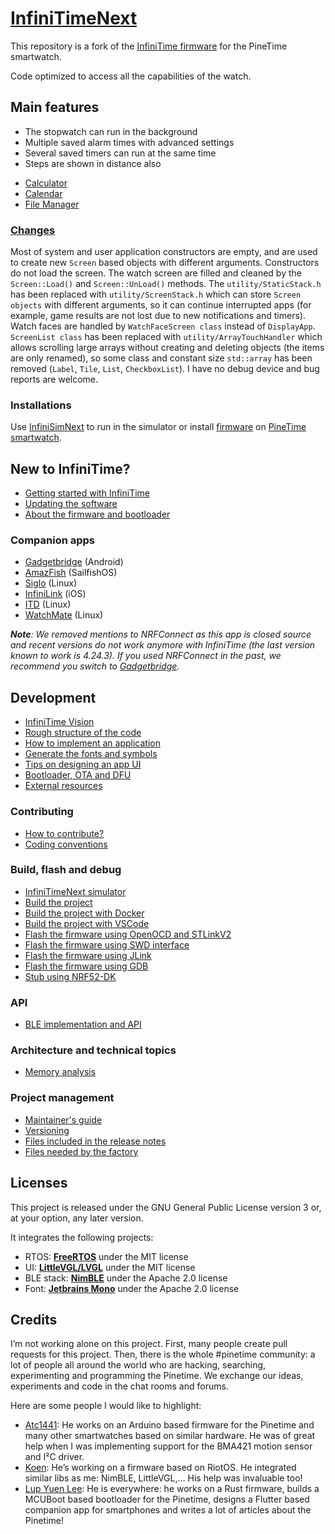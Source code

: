 # [InfiniTimeNext](https://github.com/stephen-polgar/InfiniTimeNext)

This repository is a fork of the [InfiniTime firmware](https://github.com/InfiniTimeOrg/InfiniTime) for the PineTime smartwatch.

Code optimized to access all the capabilities of the watch.

## Main features
- The stopwatch can run in the background
- Multiple saved alarm times with advanced settings
- Several saved timers can run at the same time
- Steps are shown in distance also
* [Calculator](https://github.com/InfiniTimeOrg/InfiniTime/pull/1483)
* [Calendar](https://github.com/InfiniTimeOrg/InfiniTime/pull/923)
* [File Manager](doc/apps/FileManager.md)

### [Changes](doc/code/Apps.md)
Most of system and user application constructors are empty, and are used to create new `Screen` based objects with different arguments.
Constructors do not load the screen. The watch screen are filled and cleaned by the `Screen::Load()` and `Screen::UnLoad()` methods.
The `utility/StaticStack.h` has been replaced with `utility/ScreenStack.h` which can store `Screen objects` with different arguments, so it can continue interrupted apps (for example, game results are not lost due to new notifications and timers). Watch faces are handled by `WatchFaceScreen class` instead of `DisplayApp`. `ScreenList class` has been replaced with `utility/ArrayTouchHandler` which allows scrolling large arrays without creating and deleting objects (the items are only renamed), so some class and constant size `std::array` has been removed (`Label`, `Tile`, `List`, `CheckboxList`). I have no debug device and bug reports are welcome.

### Installations
Use [InfiniSimNext](https://github.com/stephen-polgar/InfiniSimNext) to run in the simulator or install [firmware](https://github.com/stephen-polgar/InfiniTimeNext/releases) on [PineTime smartwatch](https://pine64.org/devices/pinetime/).

## New to InfiniTime?
- [Getting started with InfiniTime](doc/gettingStarted/gettingStarted-1.0.md)
- [Updating the software](doc/gettingStarted/updating-software.md)
- [About the firmware and bootloader](doc/gettingStarted/about-software.md)

### Companion apps
- [Gadgetbridge](https://gadgetbridge.org/) (Android)
- [AmazFish](https://openrepos.net/content/piggz/amazfish/) (SailfishOS)
- [Siglo](https://github.com/alexr4535/siglo) (Linux)
- [InfiniLink](https://github.com/InfiniTimeOrg/InfiniLink) (iOS)
- [ITD](https://gitea.elara.ws/Elara6331/itd) (Linux)
- [WatchMate](https://github.com/azymohliad/watchmate) (Linux)

***Note**: We removed mentions to NRFConnect as this app is closed source and recent versions do not work anymore with InfiniTime (the last version known to work is 4.24.3). If you used NRFConnect in the past, we recommend you switch to [Gadgetbridge](https://gadgetbridge.org/).*

## Development
- [InfiniTime Vision](doc/InfiniTimeVision.md)
- [Rough structure of the code](doc/code/Intro.md)
- [How to implement an application](doc/code/Apps.md)
- [Generate the fonts and symbols](src/displayapp/fonts/README.md)
- [Tips on designing an app UI](doc/ui_guidelines.md)
- [Bootloader, OTA and DFU](bootloader/README.md)
- [External resources](doc/ExternalResources.md)

### Contributing
- [How to contribute?](CONTRIBUTING.md)
- [Coding conventions](doc/coding-convention.md)

### Build, flash and debug
- [InfiniTimeNext simulator](https://github.com/stephen-polgar/InfiniSimNext)
- [Build the project](doc/buildAndProgram.md)
- [Build the project with Docker](doc/buildWithDocker.md)
- [Build the project with VSCode](doc/buildWithVScode.md)
- [Flash the firmware using OpenOCD and STLinkV2](doc/openOCD.md)
- [Flash the firmware using SWD interface](doc/SWD.md)
- [Flash the firmware using JLink](doc/jlink.md)
- [Flash the firmware using GDB](doc/gdb.md)
- [Stub using NRF52-DK](doc/PinetimeStubWithNrf52DK.md)

### API
- [BLE implementation and API](doc/ble.md)

### Architecture and technical topics
- [Memory analysis](doc/MemoryAnalysis.md)

### Project management
- [Maintainer's guide](doc/maintainer-guide.md)
- [Versioning](doc/versioning.md)
- [Files included in the release notes](doc/filesInReleaseNotes.md)
- [Files needed by the factory](doc/files-needed-by-factory.md)

## Licenses
This project is released under the GNU General Public License version 3 or, at your option, any later version.

It integrates the following projects:

- RTOS: **[FreeRTOS](https://freertos.org)** under the MIT license
- UI: **[LittleVGL/LVGL](https://lvgl.io/)** under the MIT license
- BLE stack: **[NimBLE](https://github.com/apache/mynewt-nimble)** under the Apache 2.0 license
- Font: **[Jetbrains Mono](https://www.jetbrains.com/fr-fr/lp/mono/)** under the Apache 2.0 license

## Credits
I’m not working alone on this project. First, many people create pull requests for this project. Then, there is the whole #pinetime community: a lot of people all around the world who are hacking, searching, experimenting and programming the Pinetime. We exchange our ideas, experiments and code in the chat rooms and forums.

Here are some people I would like to highlight:

- [Atc1441](https://github.com/atc1441/): He works on an Arduino based firmware for the Pinetime and many other smartwatches based on similar hardware. He was of great help when I was implementing support for the BMA421 motion sensor and I²C driver.
- [Koen](https://github.com/bosmoment): He’s working on a firmware based on RiotOS. He integrated similar libs as me: NimBLE, LittleVGL,… His help was invaluable too!
- [Lup Yuen Lee](https://github.com/lupyuen): He is everywhere: he works on a Rust firmware, builds a MCUBoot based bootloader for the Pinetime, designs a Flutter based companion app for smartphones and writes a lot of articles about the Pinetime!
